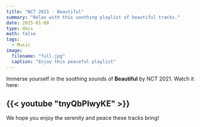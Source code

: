 ```yaml
---
title: "NCT 2021 - Beautiful"
summary: "Relax with this soothing playlist of beautiful tracks."
date: 2025-01-08
type: docs
math: false
tags:
  - Music
image:
  filename: "full.jpg"
  caption: "Enjoy this peaceful playlist"
---
```


Immerse yourself in the soothing sounds of **Beautiful** by NCT 2021. Watch it here:

## {{< youtube "tnyQbPIwyKE" >}}

We hope you enjoy the serenity and peace these tracks bring!
